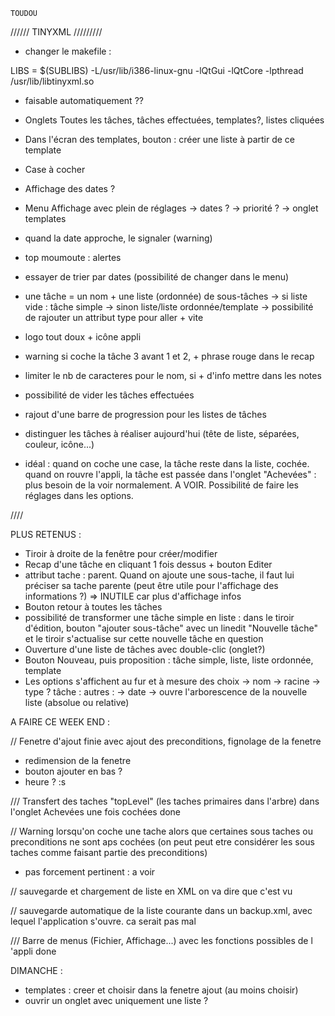 	TOUDOU

////// TINYXML  /////////

- changer le makefile :

LIBS  = $(SUBLIBS)  -L/usr/lib/i386-linux-gnu -lQtGui -lQtCore -lpthread /usr/lib/libtinyxml.so

- faisable automatiquement ?? 


	
- Onglets Toutes les tâches, tâches effectuées, templates?, listes cliquées
- Dans l'écran des templates, bouton : créer une liste à partir de ce template
- Case à cocher
- Affichage des dates ?
- Menu Affichage avec plein de réglages
	-> dates ?
	-> priorité ?
	-> onglet templates
- quand la date approche, le signaler (warning)
- top moumoute : alertes
- essayer de trier par dates (possibilité de changer dans le menu)
- une tâche = un nom + une liste (ordonnée) de sous-tâches
	-> si liste vide : tâche simple
	-> sinon liste/liste ordonnée/template
	-> possibilité de rajouter un attribut type pour aller + vite
- logo tout doux + icône appli
- warning si coche la tâche 3 avant 1 et 2, + phrase rouge dans le recap
- limiter le nb de caracteres pour le nom, si + d'info mettre dans les notes
- possibilité de vider les tâches effectuées

- rajout d'une barre de progression pour les listes de tâches
- distinguer les tâches à réaliser aujourd'hui (tête de liste, séparées, couleur, icône...)

- idéal : quand on coche une case, la tâche reste dans la liste, cochée. quand on rouvre l'appli, la tâche est passée dans l'onglet "Achevées" : plus besoin de la voir normalement.
A VOIR. Possibilité de faire les réglages dans les options.

////

PLUS RETENUS :
- Tiroir à droite de la fenêtre pour créer/modifier
- Recap d'une tâche en cliquant 1 fois dessus + bouton Editer
- attribut tache : parent. Quand on ajoute une sous-tache, il faut lui préciser sa tache parente (peut être utile pour l'affichage des informations ?)
=> INUTILE car plus d'affichage infos
- Bouton retour à toutes les tâches
- possibilité de transformer une tâche simple en liste : dans le tiroir d'édition, bouton "ajouter sous-tâche" avec un linedit "Nouvelle tâche" et le tiroir s'actualise sur cette nouvelle tâche en question
- Ouverture d'une liste de tâches avec double-clic (onglet?)
- Bouton Nouveau, puis proposition : tâche simple, liste, liste ordonnée, template
- Les options s'affichent au fur et à mesure des choix
	-> nom
	-> racine
	-> type ?
		tâche :			autres :
		-> date			-> ouvre l'arborescence de la nouvelle liste
		(absolue
		ou relative)


A FAIRE CE WEEK END :

// Fenetre d'ajout finie avec ajout des preconditions, fignolage de la fenetre
- redimension de la fenetre
- bouton ajouter en bas ?
- heure ? :s

/// Transfert des taches "topLevel" (les taches primaires dans l'arbre) dans l'onglet Achevées une fois cochées
done


// Warning lorsqu'on coche une tache alors que certaines sous taches ou preconditions ne sont aps cochées (on peut peut etre considérer les sous taches comme faisant partie des preconditions)
- pas forcement pertinent : a voir

// sauvegarde et chargement de liste en XML
on va dire que c'est vu

// sauvegarde automatique de la liste courante dans un backup.xml, avec lequel l'application s'ouvre.
ca serait pas mal

/// Barre de menus (Fichier, Affichage...) avec les fonctions possibles de l 'appli
done

DIMANCHE :

- templates : creer et choisir dans la fenetre ajout (au moins choisir)
- ouvrir un onglet avec uniquement une liste ?
